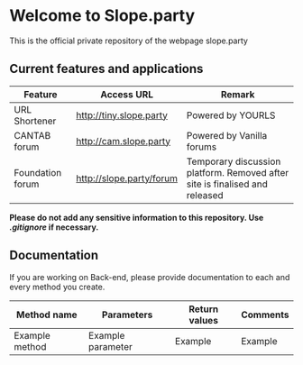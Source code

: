 # Welcome to Slope.party

This is the official private repository of the webpage slope.party

## Current features and applications

| Feature | Access URL | Remark |
| ------- | ---------- | ------ |
| URL Shortener | http://tiny.slope.party | Powered by YOURLS |
| CANTAB forum  | http://cam.slope.party  | Powered by Vanilla forums |
| Foundation forum | http://slope.party/forum | Temporary discussion platform. Removed after site is finalised and released |

**Please do not add any sensitive information to this repository. Use *.gitignore* if necessary.**

## Documentation

If you are working on Back-end, please provide documentation to each and every method you create. 

| Method name | Parameters | Return values | Comments |
| ----------- | ---------- | ------------- | -------- |
| Example method| Example parameter | Example | Example |